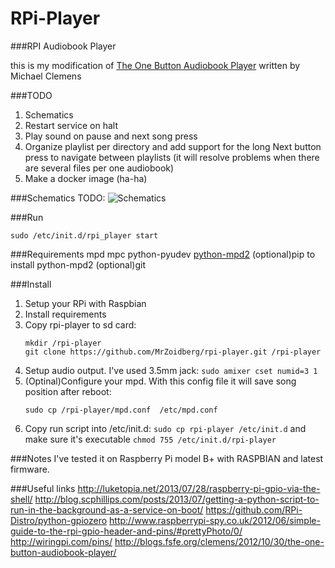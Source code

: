 RPi-Player
=========

###RPI Audiobook Player

this is my modification of [The One Button Audiobook Player](http://blogs.fsfe.org/clemens/2012/10/30/the-one-button-audiobook-player/) written by Michael Clemens

###TODO
1. Schematics
2. Restart service on halt
3. Play sound on pause and next song press
4. Organize playlist per directory and add support
   for the long Next button press to navigate
   between playlists (it will resolve problems when
   there are several files per one audiobook)
5. Make a docker image (ha-ha)

###Schematics
TODO:
![Schematics]()

###Run
```Shell
sudo /etc/init.d/rpi_player start
```

###Requirements
mpd
mpc
python-pyudev
[python-mpd2](https://github.com/Mic92/python-mpd2)
(optional)pip to install python-mpd2
(optional)git

###Install
1. Setup your RPi with Raspbian
2. Install requirements
3. Copy rpi-player to sd card:
   ```Shell
   mkdir /rpi-player
   git clone https://github.com/MrZoidberg/rpi-player.git /rpi-player
   ```
4. Setup audio output. I've used 3.5mm jack: ```sudo amixer cset numid=3 1```
5. (Optinal)Configure your mpd. With this config file it will save song position after reboot:
   ```Shell
   sudo cp /rpi-player/mpd.conf  /etc/mpd.conf
   ```
6. Copy run script into /etc/init.d: ```sudo cp rpi-player /etc/init.d``` and
   make sure it's executable ```chmod 755 /etc/init.d/rpi-player```

###Notes
I've tested it on Raspberry Pi model B+ with RASPBIAN and latest firmware.

###Useful links
http://luketopia.net/2013/07/28/raspberry-pi-gpio-via-the-shell/
http://blog.scphillips.com/posts/2013/07/getting-a-python-script-to-run-in-the-background-as-a-service-on-boot/
https://github.com/RPi-Distro/python-gpiozero
http://www.raspberrypi-spy.co.uk/2012/06/simple-guide-to-the-rpi-gpio-header-and-pins/#prettyPhoto/0/
http://wiringpi.com/pins/
http://blogs.fsfe.org/clemens/2012/10/30/the-one-button-audiobook-player/
